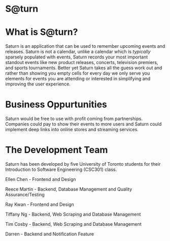 # S@turn

# What is S@turn?
Saturn is an application that can be used to remember upcoming events and releases. Saturn is not a calendar, unlike a calendar which is *typically* sparsely populated with events, Saturn records your most important standout events like new product releases, concerts, television premiers, and sports tournaments. Better yet Saturn takes all the guess work out and rather than showing you empty cells for every day we only serve you elements for events you are attending or interested in simplifying and improving the user experience. 

# Business Oppurtunities
Saturn would be free to use with profit coming from partnerships. Companies could pay to show their events to more users and Saturn could implement deep links into online stores and streaming services.

# The Development Team
Saturn has been developed by five University of Toronto students for their Introduction to Software Engineering (CSC301) class.

Ellen Chen - Frontend and Design

Reece Martin - Backend, Database Management and Quality Assurance/Testing

Ray Kwan - Frontend and Design

Tiffany Ng - Backend, Web Scraping and Database Management

Tim Cosby - Backend, Web Scraping and Database Management

Darren - Backend and Notification Feature

